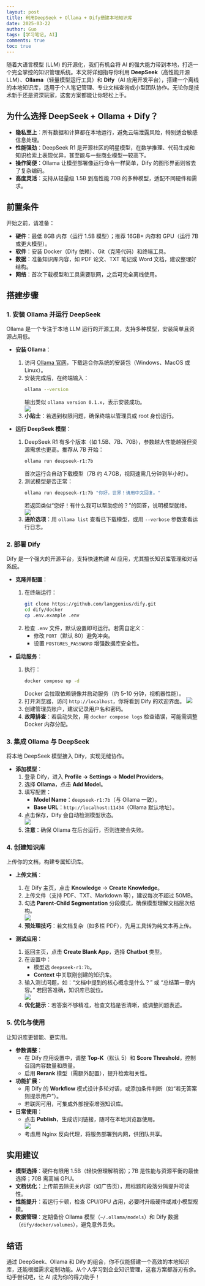 ```yaml
---
layout: post
title: 利用DeepSeek + Ollama + Dify搭建本地知识库
date: 2025-03-22
author: Guo
tags: [学习笔记, AI]
comments: true
toc: true
---
```


随着大语言模型 (LLM) 的开源化，我们有机会将 AI 的强大能力带到本地，打造一个完全掌控的知识管理系统。本文将详细指导你利用 **DeepSeek**（高性能开源 LLM）、**Ollama**（轻量模型运行工具）和 **Dify**（AI 应用开发平台），搭建一个离线的本地知识库，适用于个人笔记管理、专业文档查询或小型团队协作。无论你是技术新手还是资深玩家，这套方案都能让你轻松上手。

## 为什么选择 DeepSeek + Ollama + Dify？
- **隐私至上**：所有数据和计算都在本地运行，避免云端泄露风险，特别适合敏感信息处理。
- **性能强劲**：DeepSeek R1 是开源社区的明星模型，在数学推理、代码生成和知识检索上表现优异，甚至能与一些商业模型一较高下。
- **操作简便**：Ollama 让模型部署像运行命令一样简单，Dify 的图形界面则省去了复杂编码。
- **高度灵活**：支持从轻量级 1.5B 到高性能 70B 的多种模型，适配不同硬件和需求。

## 前置条件
开始之前，请准备：
- **硬件**：最低 8GB 内存（运行 1.5B 模型）；推荐 16GB+ 内存和 GPU（运行 7B 或更大模型）。
- **软件**：安装 Docker（Dify 依赖）、Git（克隆代码）和终端工具。
- **数据**：准备知识库内容，如 PDF 论文、TXT 笔记或 Word 文档，建议整理好结构。
- **网络**：首次下载模型和工具需要联网，之后可完全离线使用。

## 搭建步骤

### 1. 安装 Ollama 并运行 DeepSeek
Ollama 是一个专注于本地 LLM 运行的开源工具，支持多种模型，安装简单且资源占用低。

- **安装 Ollama**：
  1. 访问 [Ollama 官网](https://ollama.com/)，下载适合你系统的安装包（Windows、MacOS 或 Linux）。
  2. 安装完成后，在终端输入：
     ```bash
     ollama --version
     ```
     输出类似 `ollama version 0.1.x`，表示安装成功。  
     ![](https://raw.githubusercontent.com/GuoHuaijian/picture/main/data/20250322161406177.jpg)
  3. **小贴士**：若遇到权限问题，确保终端以管理员或 root 身份运行。

- **运行 DeepSeek 模型**：
  1. DeepSeek R1 有多个版本（如 1.5B、7B、70B），参数越大性能越强但资源需求也更高。推荐从 7B 开始：
     ```bash
     ollama run deepseek-r1:7b
     ```
     首次运行会自动下载模型（7B 约 4.7GB，视网速需几分钟到半小时）。
  2. 测试模型是否正常：
     ```bash
     ollama run deepseek-r1:7b "你好，世界！请用中文回复。"
     ```
     若返回类似“您好！有什么我可以帮助您的？”的回答，说明模型就绪。  
     ![](https://raw.githubusercontent.com/GuoHuaijian/picture/main/data/20250322161502988.jpg)  
  3. **进阶选项**：用 `ollama list` 查看已下载模型，或用 `--verbose` 参数查看运行日志。

### 2. 部署 Dify
Dify 是一个强大的开源平台，支持快速构建 AI 应用，尤其擅长知识库管理和对话系统。

- **克隆并配置**：
  1. 在终端运行：
     ```bash
     git clone https://github.com/langgenius/dify.git
     cd dify/docker
     cp .env.example .env
     ```
  2. 检查 `.env` 文件，默认设置即可运行。若需自定义：
     - 修改 `PORT`（默认 80）避免冲突。
     - 设置 `POSTGRES_PASSWORD` 增强数据库安全性。

- **启动服务**：
  1. 执行：
     ```bash
     docker compose up -d
     ```
     Docker 会拉取依赖镜像并启动服务（约 5-10 分钟，视机器性能）。
  2. 打开浏览器，访问 `http://localhost`，你将看到 Dify 的欢迎界面。
     ![](https://raw.githubusercontent.com/GuoHuaijian/picture/main/data/20250322161521725.jpg)
  3. 创建管理员账户，建议记录用户名和密码。
  4. **故障排查**：若启动失败，用 `docker compose logs` 检查错误，可能需调整 Docker 内存分配。

### 3. 集成 Ollama 与 DeepSeek
将本地 DeepSeek 模型接入 Dify，实现无缝协作。

- **添加模型**：
  1. 登录 Dify，进入 **Profile → Settings → Model Providers**。
  2. 选择 **Ollama**，点击 **Add Model**。
  3. 填写配置：
     - **Model Name**：`deepseek-r1:7b`（与 Ollama 一致）。
     - **Base URL**：`http://localhost:11434`（Ollama 默认地址）。
  4. 点击保存，Dify 会自动检测模型状态。  
     ![](https://raw.githubusercontent.com/GuoHuaijian/picture/main/data/20250322161541389.jpg)  
  5. **注意**：确保 Ollama 在后台运行，否则连接会失败。

### 4. 创建知识库
上传你的文档，构建专属知识库。

- **上传文档**：
  1. 在 Dify 主页，点击 **Knowledge** → **Create Knowledge**。
  2. 上传文件（支持 PDF、TXT、Markdown 等），建议每次不超过 50MB。
  3. 勾选 **Parent-Child Segmentation** 分段模式，确保模型理解文档层次结构。  
     ![](https://raw.githubusercontent.com/GuoHuaijian/picture/main/data/20250322161610913.jpg) 
  4. **预处理技巧**：若文档复杂（如多栏 PDF），先用工具转为纯文本再上传。

- **测试应用**：
  1. 返回主页，点击 **Create Blank App**，选择 **Chatbot** 类型。
  2. 在设置中：
     - 模型选 `deepseek-r1:7b`。
     - **Context** 中关联刚创建的知识库。
  3. 输入测试问题，如：“文档中提到的核心概念是什么？” 或 “总结第一章内容。”
     若回答准确，知识库已就位。  
     ![](https://raw.githubusercontent.com/GuoHuaijian/picture/main/data/20250322161653138.jpg)  
  4. **优化提示**：若答案不够精准，检查文档是否清晰，或调整问题表述。

### 5. 优化与使用
让知识库更智能、更实用。

- **参数调整**：
  - 在 Dify 应用设置中，调整 **Top-K**（默认 5）和 **Score Threshold**，控制召回内容数量和质量。
  - 启用 **Rerank** 模型（需额外配置），提升检索相关性。
- **功能扩展**：
  - 用 Dify 的 **Workflow** 模式设计多轮对话，或添加条件判断（如“若无答案则提示用户”）。
  - 若联网可用，可集成外部搜索增强知识库。
- **日常使用**：
  - 点击 **Publish**，生成访问链接，随时在本地浏览器使用。  
     ![](https://raw.githubusercontent.com/GuoHuaijian/picture/main/data/20250322161708389.jpg) 
  - 考虑用 Nginx 反向代理，将服务部署到内网，供团队共享。

## 实用建议
- **模型选择**：硬件有限用 1.5B（轻快但理解稍弱）；7B 是性能与资源平衡的最佳选择；70B 需高端 GPU。
- **文档优化**：上传前去除无关内容（如广告页），用标题和段落分隔提升可读性。
- **性能提升**：若运行卡顿，检查 CPU/GPU 占用，必要时升级硬件或减小模型规模。
- **数据管理**：定期备份 Ollama 模型（`~/.ollama/models`）和 Dify 数据（`dify/docker/volumes`），避免意外丢失。

## 结语
通过 DeepSeek、Ollama 和 Dify 的组合，你不仅能搭建一个高效的本地知识库，还能根据需求定制功能。从个人学习到企业知识管理，这套方案都游刃有余。动手尝试吧，让 AI 成为你的得力助手！
